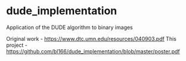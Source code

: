 # dude_implementation
Application of the DUDE algorithm to binary images

Original work - https://www.dtc.umn.edu/resources/040903.pdf
This project - https://github.com/bl166/dude_implementation/blob/master/poster.pdf
